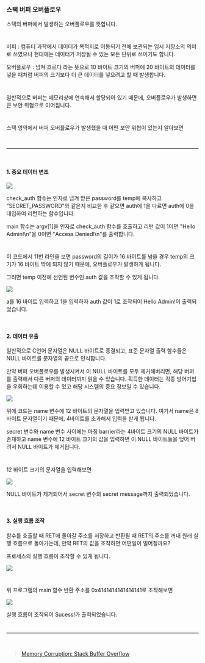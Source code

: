### 스택 버퍼 오버플로우

스택의 버퍼에서 발생하는 오버플로우를 뜻합니다.

#

버퍼 : 컴퓨터 과학에서 데이터가 목적지로 이동되기 전에 보관되는 임시 저장소의 의미로 쓰였으나 현대에는 데이터가 저장될 수 있는 모든 단위로 쓰이기도 합니다.

오버플로우 : 넘쳐 흐르다 라는 뜻으로 10 바이트 크기의 버퍼에 20 바이트의 데이터를 넣을 때처럼 버퍼의 크기보다 더 큰 데이터를 넣으려고 할 때 발생합니다.

#

일반적으로 버퍼는 메모리상에 연속해서 할당되어 있기 때문에, 오버플로우가 발생하면 큰 보안 위협으로 이어집니다.

#

스택 영역에서 버퍼 오버플로우가 발생했을 때 어떤 보안 위협이 있는지 알아보면

<br>

---

<br>

#### 1\. 중요 데이터 변조

<img src="https://velog.velcdn.com/images/silvergun8291/post/b7428db4-7f7a-4ea0-979c-818569c0122f/image.png">


check_auth 함수는 인자로 넘겨 받은 password를 temp에 복사하고 "SECRET_PASSWORD"와 같은지 비교한 후 같으면 auth에 1을 다르면 auth에 0을 대입하여 리턴하는 함수입니다.

main 함수는 argv[1]을 인자로 check_auth 함수를 호출하고 리턴 값이 1이면 "Hello Admin!\n"을 0이면 "Access Denied!\n"를 출력합니다.

#

이 코드에서 11번 라인을 보면 password의 길이가 16 바이트를 넘을 경우 temp의 크기가 16 바이트 밖에 되지 않기 때문에, 오버플로우가 발생하게 됩니다.

그러면 temp 이전에 선언된 변수인 auth 값을 조작할 수 있게 됩니다.

<img src="https://velog.velcdn.com/images/silvergun8291/post/2ca8a70a-4efc-49ff-ad51-66e30d9e3be1/image.png">


a를 16 바이트 입력하고 1을 입력하자 auth 값이 1로 조작되어 Hello Admin!이 출력되었습니다.

<br>

#### 2\. 데이터 유출

일반적으로 C언어 문자열은 NULL 바이트로 종결되고, 표준 문자열 출력 함수들은 NULL 바이트를 문자열의 끝으로 인식합니다.

만약 버퍼 오버플로우를 발생시켜서 이 NULL 바이트를 모두 제거해버리면, 해당 버퍼를 출력해서 다른 버퍼의 데이터까지 읽을 수 있습니다. 획득한 데이터는 각종 방어기법을 우회하는데 이용할 수 있고 해당 시스템의 중요 정보일 수 있습니다.

<img src="https://velog.velcdn.com/images/silvergun8291/post/5d5717f2-389c-40cd-9ed5-d4995c570f48/image.png">


위에 코드는 name 변수에 12 바이트의 문자열을 입력받고 있습니다. 여기서 name은 8 바이트 문자열이기 때문에, 4바이트를 초과해서 입력을 받게 됩니다.

secret 변수와 name 변수 사이에는 마침 barrier라는 4바이트 크기의 NULL 바이트가 존재하고 name 변수에 12 바이트 크기의 값을 입력하면 이 NULL 바이트들을 덮어 버려서 NULL 바이트가 제거됩니다.

#

12 바이트 크기의 문자열을 입력해보면

<img src="https://velog.velcdn.com/images/silvergun8291/post/151a5113-aee1-4220-a31a-020e7f818d47/image.png">


NULL 바이트가 제거되어서 secret 변수의 secret message까지 출력되었습니다.

<br>

#### 3\. 실행 흐름 조작

함수를 호출할 때 RET에 돌아갈 주소를 저장하고 반환될 때 RET의 주소를 꺼내 원래 실행 흐름으로 돌아가는데, 만약 RET의 값을 조작하면 어떤일이 벌어질까요?

프로세스의 실행 흐름이 조작할 수 있게 됩니다.

<img src="https://velog.velcdn.com/images/silvergun8291/post/7e4d6d08-c3cb-4f95-afa6-fc82cbf9a1cf/image.png">


#

위 프로그램의 main 함수 반환 주소를 0x4141414141414141로 조작해보면

<img src="https://velog.velcdn.com/images/silvergun8291/post/efaddd6f-7a8f-4bcf-a9f1-9b4aa5cfdbd8/image.png">


실행 흐름이 조작되어 Sucess!가 출력되었습니다.

#

---

<br>

> [Memory Corruption: Stack Buffer Overflow
](https://dreamhack.io/lecture/courses/60)
